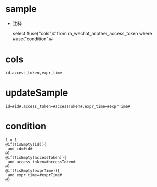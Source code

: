 sample
===
* 注释

	select #use("cols")# from ra_wechat_another_access_token  where  #use("condition")#

cols
===
	id,access_token,expr_time

updateSample
===
	
	id=#id#,access_token=#accessToken#,expr_time=#exprTime#

condition
===

	1 = 1  
	@if(!isEmpty(id)){
	 and id=#id#
	@}
	@if(!isEmpty(accessToken)){
	 and access_token=#accessToken#
	@}
	@if(!isEmpty(exprTime)){
	 and expr_time=#exprTime#
	@}
	
	